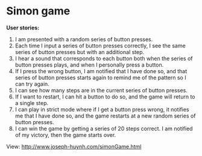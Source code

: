 # Simon game

**User stories:**  
1.  I am presented with a random series of button presses.  
2.  Each time I input a series of button presses correctly, I see the same series of button presses but with an additional step.  
3.  I hear a sound that corresponds to each button both when the series of button presses plays, and when I personally press a button.  
4.  If I press the wrong button, I am notified that I have done so, and that series of button presses starts again to remind me of the pattern so I can try again.  
5.  I can see how many steps are in the current series of button presses.  
6.  If I want to restart, I can hit a button to do so, and the game will return to a single step.  
7.  I can play in strict mode where if I get a button press wrong, it notifies me that I have done so, and the game restarts at a new random series of button presses.  
8.  I can win the game by getting a series of 20 steps correct. I am notified of my victory, then the game starts over.  

View: http://www.joseph-huynh.com/simonGame.html